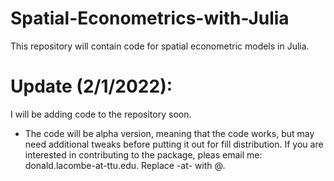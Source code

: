# Spatial-Econometrics-with-Julia
This repository will contain code 
for spatial econometric models in Julia.

# Update (2/1/2022): 
I will be adding code to the repository soon. 
* The code will be alpha version, meaning that the code works, but may need additional tweaks before putting it out for fill distribution.
If you are interested in contributing to the package, pleas email me: donald.lacombe-at-ttu.edu. Replace -at- with @.


